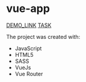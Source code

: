 # vue-app
[DEMO_LINK](https://chriszinch.github.io/vue-app/)
[TASK](https://prnt.sc/w330d2)

The project was created with:
  -  JavaScript
  -  HTML5
  -  SASS
  -  VueJs
  -  Vue Router
